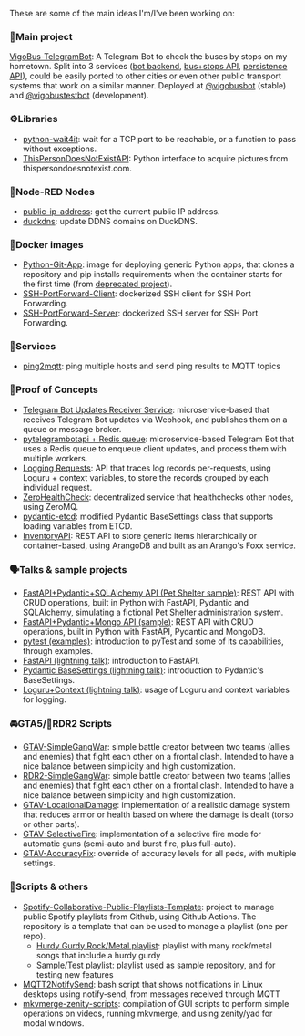 These are some of the main ideas I'm/I've been working on:

### 💫Main project

[VigoBus-TelegramBot](https://github.com/David-Lor/VigoBus-TelegramBot): A Telegram Bot to check the buses by stops on my hometown.
Split into 3 services ([bot backend](https://github.com/David-Lor/VigoBus-TelegramBot), [bus+stops API](https://github.com/David-Lor/Python_VigoBusAPI), [persistence API](https://github.com/David-Lor/Telegram-BusBot-DataManager)),
could be easily ported to other cities or even other public transport systems that work on a similar manner. 
Deployed at [@vigobusbot](https://telegram.me/vigobusbot) (stable) and [@vigobustestbot](https://telegram.me/vigobustestbot) (development).

### ⚙️Libraries

- [python-wait4it](https://github.com/David-Lor/python-wait4it): wait for a TCP port to be reachable, or a function to pass without exceptions.
- [ThisPersonDoesNotExistAPI](https://github.com/David-Lor/ThisPersonDoesNotExistAPI): Python interface to acquire pictures from thispersondoesnotexist.com.

### 🔀Node-RED Nodes

- [public-ip-address](https://github.com/David-Lor/node-red-contrib-public-ip-address): get the current public IP address.
- [duckdns](https://github.com/David-Lor/node-red-contrib-duckdns): update DDNS domains on DuckDNS.

### 🐳Docker images

- [Python-Git-App](https://github.com/David-Lor/Docker-Python-Git-App): image for deploying generic Python apps, that clones a repository and pip installs requirements when the container starts for the first time (from [deprecated project](https://github.com/David-Lor/Docker-Python-Autoclonable-App)).
- [SSH-PortForward-Client](https://github.com/David-Lor/Docker-SSH-Port-Forward-Client): dockerized SSH client for SSH Port Forwarding.
- [SSH-PortForward-Server](https://github.com/David-Lor/Docker-SSH-Port-Forward-Server): dockerized SSH server for SSH Port Forwarding.

### 🚉Services

- [ping2mqtt](https://github.com/David-Lor/ping2mqtt): ping multiple hosts and send ping results to MQTT topics

### 🧪Proof of Concepts

- [Telegram Bot Updates Receiver Service](https://github.com/David-Lor/TelegramBot-Webhook-Updates-Receiver-Service): microservice-based that receives Telegram Bot updates via Webhook, and publishes them on a queue or message broker.
- [pytelegrambotapi + Redis queue](https://github.com/David-Lor/pytelegrambotapi-redisqueue_POC): microservice-based Telegram Bot that uses a Redis queue to enqueue client updates, and process them with multiple workers.
- [Logging Requests](https://github.com/David-Lor/Logging-Requests-POC): API that traces log records per-requests, using Loguru + context variables, to store the records grouped by each individual request.
- [ZeroHealthCheck](https://github.com/David-Lor/ZeroHealthCheck): decentralized service that healthchecks other nodes, using ZeroMQ.
- [pydantic-etcd](https://github.com/David-Lor/pydantic-etcd): modified Pydantic BaseSettings class that supports loading variables from ETCD.
- [InventoryAPI](https://github.com/David-Lor/Arango-Foxx-Inventory-API): REST API to store generic items hierarchically or container-based, using ArangoDB and built as an Arango's Foxx service.

### 🗣Talks & sample projects

- [FastAPI+Pydantic+SQLAlchemy API (Pet Shelter sample)](https://github.com/David-Lor/FastAPI-Pydantic-SQLAlchemy-PetShelter-API): REST API with CRUD operations, built in Python with FastAPI, Pydantic and SQLAlchemy, simulating a fictional Pet Shelter administration system.
- [FastAPI+Pydantic+Mongo API (sample)](https://github.com/David-Lor/FastAPI-Pydantic-Mongo_Sample_CRUD_API): REST API with CRUD operations, built in Python with FastAPI, Pydantic and MongoDB.
- [pytest (examples)](https://github.com/David-Lor/pytest-talk-examples): introduction to pyTest and some of its capabilities, through examples.
- [FastAPI (lightning talk)](https://github.com/David-Lor/FastAPI_LightningTalk-Notebook): introduction to FastAPI.
- [Pydantic BaseSettings (lightning talk)](https://github.com/David-Lor/Pydantic-BaseSettings-lightning-talk): introduction to Pydantic's BaseSettings.
- [Loguru+Context (lightning talk)](https://github.com/David-Lor/Loguru-Context-examples-lightning-talk): usage of Loguru and context variables for logging.

### 🚘GTA5/🐎RDR2 Scripts

- [GTAV-SimpleGangWar](https://github.com/David-Lor/GTAV-SimpleGangWar): simple battle creator between two teams (allies and enemies) that fight each other on a frontal clash. Intended to have a nice balance between simplicity and high customization.
- [RDR2-SimpleGangWar](https://github.com/David-Lor/RDR2-SimpleGangWar): simple battle creator between two teams (allies and enemies) that fight each other on a frontal clash. Intended to have a nice balance between simplicity and high customization.
- [GTAV-LocationalDamage](https://github.com/David-Lor/LocationalDamage): implementation of a realistic damage system that reduces armor or health based on where the damage is dealt (torso or other parts).
- [GTAV-SelectiveFire](https://github.com/David-Lor/SelectiveFire): implementation of a selective fire mode for automatic guns (semi-auto and burst fire, plus full-auto).
- [GTAV-AccuracyFix](https://github.com/David-Lor/AccuracyFix): override of accuracy levels for all peds, with multiple settings.

### 🧸Scripts & others

- [Spotify-Collaborative-Public-Playlists-Template](https://github.com/David-Lor/Spotify-Collaborative-Public-Playlists-Template): project to manage public Spotify playlists from Github, using Github Actions. The repository is a template that can be used to manage a playlist (one per repo).
    - [Hurdy Gurdy Rock/Metal playlist](https://github.com/David-Lor/HurdyGurdy-Rock-Metal-Spotify-Playlist): playlist with many rock/metal songs that include a hurdy gurdy
    - [Sample/Test playlist](https://github.com/David-Lor/Spotify-Collaborative-Public-Playlists-Test): playlist used as sample repository, and for testing new features
- [MQTT2NotifySend](https://github.com/David-Lor/MQTT2NotifySend): bash script that shows notifications in Linux desktops using notify-send, from messages received through MQTT
- [mkvmerge-zenity-scripts](https://github.com/David-Lor/mkvmerge-zenity-scripts): compilation of GUI scripts to perform simple operations on videos, running mkvmerge, and using zenity/yad for modal windows.
